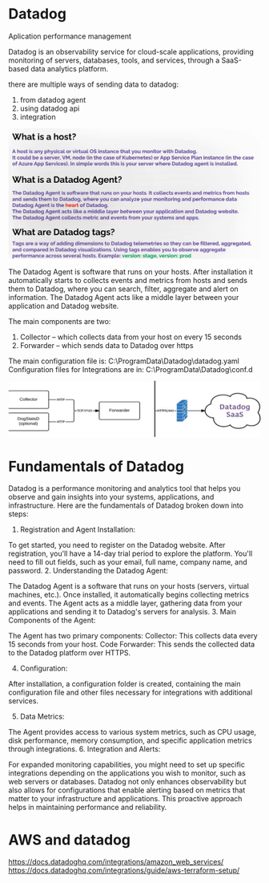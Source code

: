 # Datadog

Aplication performance management

Datadog is an observability service for cloud-scale applications, providing monitoring of servers, databases, tools, and services, through a SaaS-based data analytics platform.

there are multiple ways of sending data to datadog:

1. from datadog agent
2. using datadog api
3. integration

![Alt text](image-19.png)

The Datadog Agent is software that runs on your hosts. After installation it automatically starts to collects events and metrics from hosts and sends them to Datadog, where you can search, filter, aggregate and alert on information. The Datadog Agent acts like a middle layer between your application and Datadog website.

The main components are two:
1. Collector – which collects data from your host on every 15 seconds
2. Forwarder – which sends data to Datadog over https

The main configuration file is: C:\ProgramData\Datadog\datadog.yaml
Configuration files for Integrations are in: C:\ProgramData\Datadog\conf.d

![Alt text](image-20.png)

# Fundamentals of Datadog

Datadog is a performance monitoring and analytics tool that helps you observe and gain insights into your systems, applications, and infrastructure. Here are the fundamentals of Datadog broken down into steps:

1. Registration and Agent Installation:

To get started, you need to register on the Datadog website. After registration, you'll have a 14-day trial period to explore the platform.
You'll need to fill out fields, such as your email, full name, company name, and password.
2. Understanding the Datadog Agent:

The Datadog Agent is a software that runs on your hosts (servers, virtual machines, etc.). Once installed, it automatically begins collecting metrics and events.
The Agent acts as a middle layer, gathering data from your applications and sending it to Datadog's servers for analysis.
3. Main Components of the Agent:

The Agent has two primary components:
Collector: This collects data every 15 seconds from your host.
Code Forwarder: This sends the collected data to the Datadog platform over HTTPS.

4. Configuration:

After installation, a configuration folder is created, containing the main configuration file and other files necessary for integrations with additional services.

5. Data Metrics:

The Agent provides access to various system metrics, such as CPU usage, disk performance, memory consumption, and specific application metrics through integrations.
6. Integration and Alerts:

For expanded monitoring capabilities, you might need to set up specific integrations depending on the applications you wish to monitor, such as web servers or databases.
Datadog not only enhances observability but also allows for configurations that enable alerting based on metrics that matter to your infrastructure and applications. This proactive approach helps in maintaining performance and reliability.

# AWS and datadog 

https://docs.datadoghq.com/integrations/amazon_web_services/
https://docs.datadoghq.com/integrations/guide/aws-terraform-setup/


